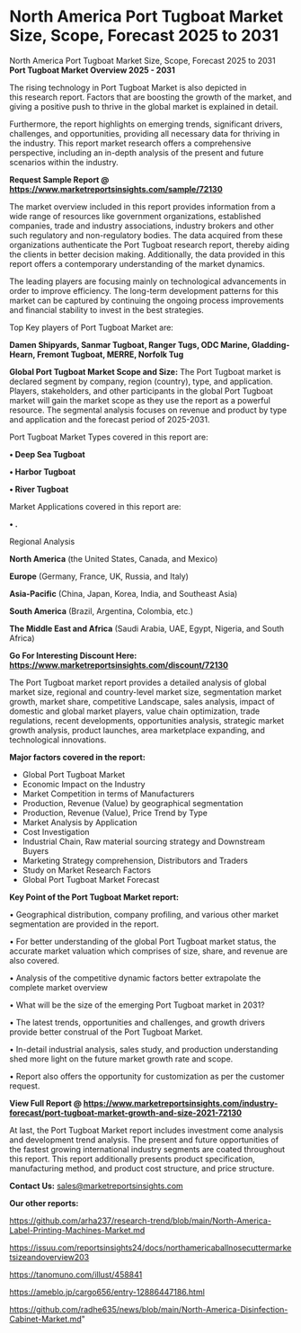 # North America Port Tugboat Market Size, Scope, Forecast 2025 to 2031
 North America Port Tugboat Market Size, Scope, Forecast 2025 to 2031
<Strong> Port Tugboat Market Overview 2025 - 2031</strong>

The rising technology in Port Tugboat Market is also depicted in this research report. Factors that are boosting the growth of the market, and giving a positive push to thrive in the global market is explained in detail.

Furthermore, the report highlights on emerging trends, significant drivers, challenges, and opportunities, providing all necessary data for thriving in the industry. This report market research offers a comprehensive perspective, including an in-depth analysis of the present and future scenarios within the industry.

<strong>Request Sample Report @ <a href=https://www.marketreportsinsights.com/sample/72130>https://www.marketreportsinsights.com/sample/72130</a></strong>

The market overview included in this report provides information from a wide range of resources like government organizations, established companies, trade and industry associations, industry brokers and other such regulatory and non-regulatory bodies. The data acquired from these organizations authenticate the Port Tugboat research report, thereby aiding the clients in better decision making. Additionally, the data provided in this report offers a contemporary understanding of the market dynamics.

The leading players are focusing mainly on technological advancements in order to improve efficiency. The long-term development patterns for this market can be captured by continuing the ongoing process improvements and financial stability to invest in the best strategies.

Top Key players of Port Tugboat Market are:

<strong>Damen Shipyards, Sanmar Tugboat, Ranger Tugs, ODC Marine, Gladding-Hearn, Fremont Tugboat, MERRE, Norfolk Tug</strong>

<strong><b>Global Port Tugboat Market Scope and Size:</b></strong>
The Port Tugboat market is declared segment by company, region (country), type, and application. Players, stakeholders, and other participants in the global Port Tugboat market will gain the market scope as they use the report as a powerful resource. The segmental analysis focuses on revenue and product by type and application and the forecast period of 2025-2031.

Port Tugboat Market Types covered in this report are:

<strong>• Deep Sea Tugboat

• Harbor Tugboat

• River Tugboat</strong>

Market Applications covered in this report are:

<strong>• .</strong> 

Regional Analysis

<strong>North America</strong> (the United States, Canada, and Mexico)

<strong>Europe</strong> (Germany, France, UK, Russia, and Italy)

<strong>Asia-Pacific</strong> (China, Japan, Korea, India, and Southeast Asia)

<strong>South America</strong> (Brazil, Argentina, Colombia, etc.)

<strong>The Middle East and Africa</strong> (Saudi Arabia, UAE, Egypt, Nigeria, and South Africa)

<strong>Go For Interesting Discount Here: <a href=https://www.marketreportsinsights.com/discount/72130>https://www.marketreportsinsights.com/discount/72130</a></strong>

The Port Tugboat market report provides a detailed analysis of global market size, regional and country-level market size, segmentation market growth, market share, competitive Landscape, sales analysis, impact of domestic and global market players, value chain optimization, trade regulations, recent developments, opportunities analysis, strategic market growth analysis, product launches, area marketplace expanding, and technological innovations.

<strong><b>Major factors covered in the report:</b></strong>
<ul>
  <li>Global Port Tugboat Market </li>
  <li>Economic Impact on the Industry</li>
  <li>Market Competition in terms of Manufacturers</li>
  <li>Production, Revenue (Value) by geographical segmentation</li>
  <li>Production, Revenue (Value), Price Trend by Type</li>
  <li>Market Analysis by Application</li>
  <li>Cost Investigation</li>
  <li>Industrial Chain, Raw material sourcing strategy and Downstream Buyers</li>
  <li>Marketing Strategy comprehension, Distributors and Traders</li>
  <li>Study on Market Research Factors</li>
  <li>Global Port Tugboat Market Forecast</li>
</ul>

<strong><b>Key Point of the Port Tugboat Market report:</b></strong>

• Geographical distribution, company profiling, and various other market segmentation are provided in the report.

• For better understanding of the global Port Tugboat market status, the accurate market valuation which comprises of size, share, and revenue are also covered.

• Analysis of the competitive dynamic factors better extrapolate the complete market overview

• What will be the size of the emerging Port Tugboat market in 2031?

• The latest trends, opportunities and challenges, and growth drivers provide better construal of the Port Tugboat Market.

• In-detail industrial analysis, sales study, and production understanding shed more light on the future market growth rate and scope.

• Report also offers the opportunity for customization as per the customer request.

<strong><b>View Full Report @ <a href=https://www.marketreportsinsights.com/industry-forecast/port-tugboat-market-growth-and-size-2021-72130>https://www.marketreportsinsights.com/industry-forecast/port-tugboat-market-growth-and-size-2021-72130</a></b></strong>


At last, the Port Tugboat Market report includes investment come analysis and development trend analysis. The present and future opportunities of the fastest growing international industry segments are coated throughout this report. This report additionally presents product specification, manufacturing method, and product cost structure, and price structure.

<strong>Contact Us:</strong>
sales@marketreportsinsights.com

<strong>Our other reports:</strong>

<a href=https://github.com/arha237/research-trend/blob/main/North-America-Label-Printing-Machines-Market.md>https://github.com/arha237/research-trend/blob/main/North-America-Label-Printing-Machines-Market.md</a>

<a href=https://issuu.com/reportsinsights24/docs/northamericaballnosecuttermarketsizeandoverview203>https://issuu.com/reportsinsights24/docs/northamericaballnosecuttermarketsizeandoverview203</a>

<a href=https://tanomuno.com/illust/458841>https://tanomuno.com/illust/458841</a>

<a href=https://ameblo.jp/cargo656/entry-12886447186.html>https://ameblo.jp/cargo656/entry-12886447186.html</a>

<a href=https://github.com/radhe635/news/blob/main/North-America-Disinfection-Cabinet-Market.md>https://github.com/radhe635/news/blob/main/North-America-Disinfection-Cabinet-Market.md</a>"
